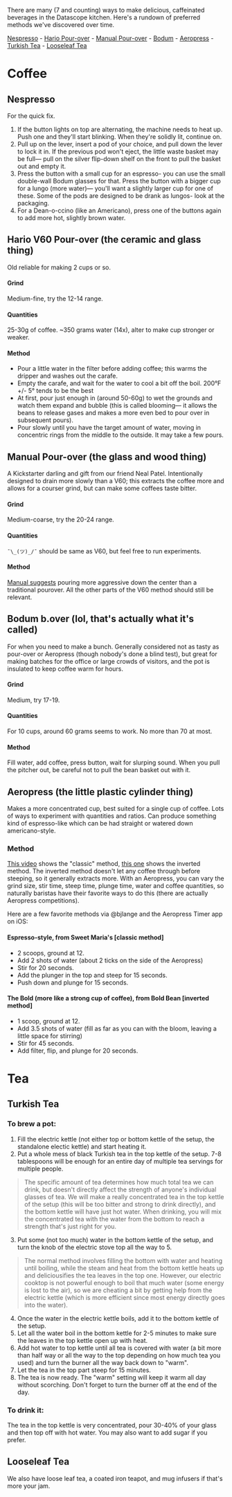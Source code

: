 There are many (7 and counting) ways to make delicious, caffeinated beverages in the Datascope kitchen. Here's a rundown of preferred methods we've discovered over time.

[Nespresso](#nespresso) - [Hario Pour-over](#hario-v60-pour-over-the-ceramic-and-glass-thing) - [Manual Pour-over](#manual-pour-over-the-glass-and-wood-thing) - [Bodum](#bodum-bover-lol-thats-actually-what-its-called) - [Aeropress](#aeropress-the-little-plastic-cylinder-thing) - [Turkish Tea](#turkish-tea) - [Looseleaf Tea](#looseleaf-tea)

# Coffee
## Nespresso
For the quick fix. 

1. If the button lights on top are alternating, the machine needs to heat up. Push one and they'll start blinking. When they're solidly lit, continue on.
2. Pull up on the lever, insert a pod of your choice, and pull down the lever to lock it in. If the previous pod won't eject, the little waste basket may be full— pull on the silver flip-down shelf on the front to pull the basket out and empty it.
3. Press the button with a small cup for an espresso- you can use the small double-wall Bodum glasses for that. Press the button with a bigger cup for a lungo (more water)— you'll want a slightly larger cup for one of these. Some of the pods are designed to be drank as lungos- look at the packaging.
4. For a Dean-o-ccino (like an Americano), press one of the buttons again to add more hot, slightly brown water.

## Hario V60 Pour-over (the ceramic and glass thing)
Old reliable for making 2 cups or so. 

#### Grind
Medium-fine, try the 12-14 range.

#### Quantities
25-30g of coffee. ~350 grams water (14x), alter to make cup stronger or weaker.

#### Method
- Pour a little water in the filter before adding coffee; this warms the dripper and washes out the carafe. 
- Empty the carafe, and wait for the water to cool a bit off the boil. 200°F +/- 5° tends to be the best
- At first, pour just enough in (around 50-60g) to wet the grounds and watch them expand and bubble (this is called blooming— it allows the beans to release gases and makes a more even bed to pour over in subsequent pours). 
- Pour slowly until you have the target amount of water, moving in concentric rings from the middle to the outside. It may take a few pours.

## Manual Pour-over (the glass and wood thing)
A Kickstarter darling and gift from our friend Neal Patel. Intentionally designed to drain more slowly than a V60; this extracts the coffee more and allows for a courser grind, but can make some coffees taste bitter.

#### Grind
Medium-coarse, try the 20-24 range.

#### Quantities 
`¯\_(ツ)_/¯` should be same as V60, but feel free to run experiments.

#### Method
[Manual suggests](http://www.manual.is/brewing) pouring more aggressive down the center than a traditional pourover. All the other parts of the V60 method should still be relevant.

## Bodum b.over (lol, that's actually what it's called)
For when you need to make a bunch. Generally considered not as tasty as pour-over or Aeropress (though nobody's done a blind test), but great for making batches for the office or large crowds of visitors, and the pot is insulated to keep coffee warm for hours.

#### Grind
Medium, try 17-19.

#### Quantities
For 10 cups, around 60 grams seems to work. No more than 70 at most.

#### Method
Fill water, add coffee, press button, wait for slurping sound. When you pull the pitcher out, be careful not to pull the bean basket out with it.

## Aeropress (the little plastic cylinder thing)
Makes a more concentrated cup, best suited for a single cup of coffee. Lots of ways to experiment with quantities and ratios. Can produce something kind of espresso-like which can be had straight or watered down americano-style.

### Method
[This video](https://vimeo.com/62908498) shows the "classic" method, [this one](https://www.youtube.com/watch?v=PMqjk2jZ4AE) shows the inverted method. The inverted method doesn't let any coffee through before steeping, so it generally extracts more. With an Aeropress, you can vary the grind size, stir time, steep time, plunge time, water and coffee quantities, so naturally baristas have their favorite ways to do this (there are actually Aeropress competitions).

Here are a few favorite methods via @bjlange and the Aeropress Timer app on iOS:

#### Espresso-style, from Sweet Maria's [classic method]

- 2 scoops, ground at 12.
- Add 2 shots of water (about 2 ticks on the side of the Aeropress)
- Stir for 20 seconds.
- Add the plunger in the top and steep for 15 seconds.
- Push down and plunge for 15 seconds.

#### The Bold (more like a strong cup of coffee), from Bold Bean [inverted method]

- 1 scoop, ground at 12.
- Add 3.5 shots of water (fill as far as you can with the bloom, leaving a little space for stirring)
- Stir for 45 seconds.
- Add filter, flip, and plunge for 20 seconds.

# Tea
## Turkish Tea
### To brew a pot:

1. Fill the electric kettle (not either top or bottom kettle of the setup, the standalone electic kettle) and start heating it.
2. Put a whole mess of black Turkish tea in the top kettle of the setup. 7-8 tablespoons will be enough for an entire day of multiple tea servings for multiple people.
 
  > The specific amount of tea determines how much total tea we can drink, but doesn't directly affect the strength of anyone's individual 
  > glasses of tea. We will make a really concentrated tea in the top kettle of the setup (this will be too bitter and strong to drink 
  > directly), and the bottom kettle will have just hot water. When drinking, you will mix the concentrated tea with the water from the 
  > bottom to reach a strength that's just right for you.

3. Put some (not too much) water in the bottom kettle of the setup, and turn the knob of the electric stove top all the way to 5.

  > The normal method involves filling the bottom with water and heating until boiling, while the steam and heat from the bottom kettle
  > heats up and deliciousifies the tea leaves in the top one. However, our electric cooktop is not powerful enough to boil that much water
  > (some energy is lost to the air), so we are cheating a bit by getting help from the electric kettle (which is more efficient since most
  > energy directly goes into the water).

4. Once the water in the electric kettle boils, add it to the bottom kettle of the setup.
5. Let all the water boil in the bottom kettle for 2-5 minutes to make sure the leaves in the top kettle open up with heat.
6. Add hot water to top kettle until all tea is covered with water (a bit more than half way or all the way to the top depending on how much tea you used) and turn the burner all the way back down to "warm".
7. Let the tea in the top part steep for 15 minutes.
8. The tea is now ready. The "warm" setting will keep it warm all day without scorching. Don't forget to turn the burner off at the end of the day.

### To drink it:
The tea in the top kettle is very concentrated, pour 30-40% of your glass and then top off with hot water. You may also want to add sugar if you prefer.

## Looseleaf Tea
We also have loose leaf tea, a coated iron teapot, and mug infusers if that's more your jam.
